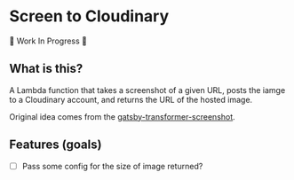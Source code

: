 # Screen to Cloudinary

🚧 Work In Progress 🚧

## What is this?

A Lambda function that takes a screenshot of a given URL, posts the iamge to a Cloudinary account, and returns the URL of the hosted image.

Original idea comes from the [gatsby-transformer-screenshot](https://www.gatsbyjs.com/plugins/gatsby-transformer-screenshot/).

## Features (goals)

- [ ] Pass some config for the size of image returned?
